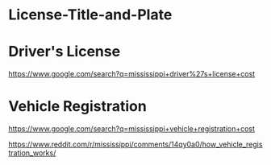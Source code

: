 # License-Title-and-Plate
# Driver's License
https://www.google.com/search?q=mississippi+driver%27s+license+cost

# Vehicle Registration
https://www.google.com/search?q=mississippi+vehicle+registration+cost

https://www.reddit.com/r/mississippi/comments/14qy0a0/how_vehicle_registration_works/

